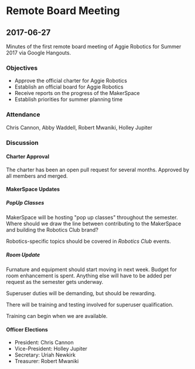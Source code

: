 # Remote Board Meeting
## 2017-06-27

Minutes of the first remote board meeting of Aggie Robotics for Summer 2017 via Google Hangouts.

### Objectives

* Approve the official charter for Aggie Robotics
* Establish an official board for Aggie Robotics
* Receive reports on the progress of the MakerSpace
* Establish priorities for summer planning time

### Attendance

Chris Cannon, Abby Waddell, Robert Mwaniki, Holley Jupiter

### Discussion

#### Charter Approval

The charter has been an open pull request for several months. Approved by all members and merged.

#### MakerSpace Updates

##### PopUp Classes

MakerSpace will be hosting "pop up classes" throughout the semester. Where should we draw the line between contributing
to the MakerSpace and building the Robotics Club brand?

Robotics-specific topics should be covered in _Robotics Club_ events.

##### Room Update

Furnature and equipment should start moving in next week. Budget for room enhancement is spent. Anything else will have
to be added per request as the semester gets underway.

Superuser duties will be demanding, but should be rewarding.

There will be training and testing involved for superuser qualification.

Training can begin when we are available.

#### Officer Elections

* President: Chris Cannon
* Vice-President: Holley Jupiter
* Secretary: Uriah Newkirk
* Treasurer: Robert Mwaniki
